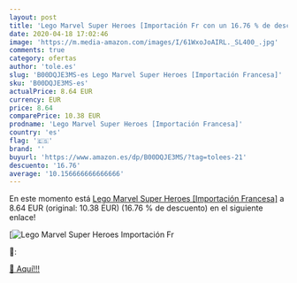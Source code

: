 ```yaml
---
layout: post
title: 'Lego Marvel Super Heroes [Importación Fr con un 16.76 % de descuento'
date: 2020-04-18 17:02:46
image: 'https://m.media-amazon.com/images/I/61WxoJoAIRL._SL400_.jpg'
comments: true
category: ofertas
author: 'tole.es'
slug: 'B00DQJE3MS-es Lego Marvel Super Heroes [Importación Francesa]'
sku: 'B00DQJE3MS-es'
actualPrice: 8.64 EUR
currency: EUR
price: 8.64
comparePrice: 10.38 EUR
prodname: 'Lego Marvel Super Heroes [Importación Francesa]'
country: 'es'
flag: '🇪🇸'
brand: ''
buyurl: 'https://www.amazon.es/dp/B00DQJE3MS/?tag=tolees-21'
descuento: '16.76'
average: '10.156666666666666'
---
```


En este momento está [Lego Marvel Super Heroes [Importación Francesa]](https://www.amazon.es/dp/B00DQJE3MS/?tag=tolees-21) a 8.64 EUR (original: 10.38 EUR) (16.76 %  de descuento) en el siguiente enlace!

[![Lego Marvel Super Heroes [Importación Fr](https://m.media-amazon.com/images/I/61WxoJoAIRL._SL400_.jpg)](https://www.amazon.es/dp/B00DQJE3MS/?tag=tolees-21)

🔎:


[🛒 Aquí!!!](https://www.amazon.es/dp/B00DQJE3MS/?tag=tolees-21)
